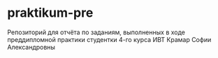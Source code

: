 # praktikum-pre
Репозиторий для отчёта по заданиям, выполненных в ходе преддипломной практики студентки 4-го курса ИВТ Крамар Софии Александровны
